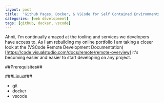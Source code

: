 ```yaml
---
layout: post
title:  "Github Pages, Docker, & VSCode for Self Contained Environments"
categories: [web development]
tags: [github, docker, vscode]
---
```

Ahnii, I'm continually amazed at the tooling and services we developers have access to. As I am rebuilding my online portfolio I am taking a closer look at the (VSCode Remote Development Documentation)[https://code.visualstudio.com/docs/remote/remote-overview] it's becoming easier and easier to start developing on any project.

##Prerequisites##

###Linux###

* git
* docker
* vscode
